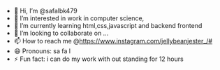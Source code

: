 - 👋 Hi, I’m @safalbk479
- 👀 I’m interested in work in computer science, 
- 🌱 I’m currently learning html,css,javascript and backend frontend
 - 💞️ I’m looking to collaborate on ...
- 📫 How to reach me @https://www.instagram.com/jellybeanjester_/#
- 😄 Pronouns: sa fa l
- ⚡ Fun fact: i can do my work with out standing for 12 hours
  

<!---
safalbk479/safalbk479 is a ✨ special ✨ repository because its `README.md` (this file) appears on your GitHub profile.
You can click the Preview link to take a look at your changes.
--->
